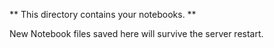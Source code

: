 ** This directory contains your notebooks. **

New Notebook files saved here will survive the server restart.

